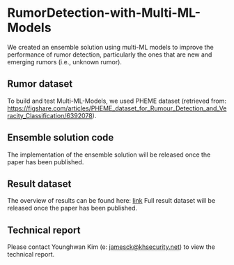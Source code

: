 # RumorDetection-with-Multi-ML-Models
We created an ensemble solution using multi-ML models to improve the performance of rumor detection, particularly the ones that are new and emerging rumors (i.e., unknown rumor).

## Rumor dataset
To build and test Multi-ML-Models, we used PHEME dataset (retrieved from: https://figshare.com/articles/PHEME_dataset_for_Rumour_Detection_and_Veracity_Classification/6392078).

## Ensemble solution code
The implementation of the ensemble solution will be released once the paper has been published. 

## Result dataset
The overview of results can be found here: [link](/result__performance_analysis)
Full result dataset will be released once the paper has been published.

## Technical report
Please contact Younghwan Kim (e: jamesck@khsecurity.net) to view the technical report.

